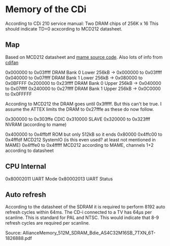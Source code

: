 # Memory of the CDi

According to CDi 210 service manual: Two DRAM chips of 256K x 16
This should indicate TD=0 acxcording to MCD212 datasheet.

## Map

Based on MCD212 datasheet and [mame source code](https://github.com/dankan1890/mewui/blob/master/src/mame/drivers/cdi.cpp).
Also lots of info from [cdifan](https://github.com/cdifan/cdichips)

0x000000 to 0x03ffff    DRAM Bank 0 Lower 256kB -> 0x000000 to 0x03ffff 
0x040000 to 0x07ffff    DRAM Bank 1 Lower 256kB -> 0x080000 to 0x0BFFFF
0x200000 to 0x23ffff    DRAM Bank 0 Upper 256kB -> 0x040000 to 0x07ffff
0x240000 to 0x27ffff    DRAM Bank 1 Upper 256kB -> 0x0C0000 to 0x0FFFFF

According to MCD212 the DRAM goes until 0x3fffff. But this can't be true.
I assume the ATTEX limits the DRAM to 0x27fffe as these do now follow.

0x300000 to 0x303ffe    CDIC
0x310000                SLAVE
0x320000 to 0x323fff    NVRAM (according to mame)

0x400000 to 0x4ffbff    ROM but only 512kB so it ends 0x80000
0x4ffc00 to 0x4fffdf    MCD212 SystemIO (is this even used? at least not mentioned in MAME)
0x4fffe0 to 0x4fffff    MCD212 according to MAME, channels 1+2 according to datasheet

## CPU Internal

0x80002011  UART Mode
0x80002013  UART Status

## Auto refresh

According to the datasheet of the SDRAM it is required to perform 8192 auto refresh cycles within 64ms.
The CD-i connected to a TV has 64µs per scanline. This is standard for PAL and NTSC. This would indicate
that 8-9 refresh cycles are required per scanline.

Source: AllianceMemory_512M_SDRAM_Bdie_AS4C32M16SB_7TXN_6T-1826888.pdf

